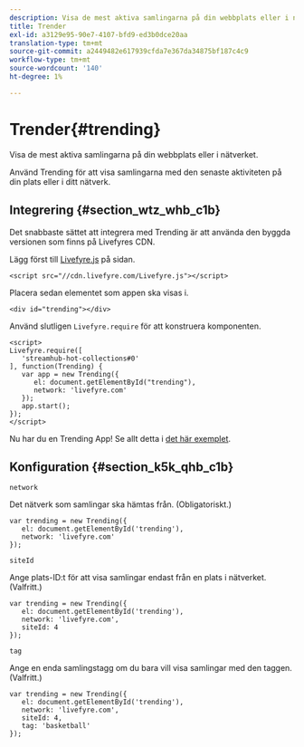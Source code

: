 ```yaml
---
description: Visa de mest aktiva samlingarna på din webbplats eller i nätverket.
title: Trender
exl-id: a3129e95-90e7-4107-bfd9-ed3b0dce20aa
translation-type: tm+mt
source-git-commit: a2449482e617939cfda7e367da34875bf187c4c9
workflow-type: tm+mt
source-wordcount: '140'
ht-degree: 1%

---
```


# Trender{#trending}

Visa de mest aktiva samlingarna på din webbplats eller i nätverket.

Använd Trending för att visa samlingarna med den senaste aktiviteten på din plats eller i ditt nätverk.

## Integrering {#section_wtz_whb_c1b}

Det snabbaste sättet att integrera med Trending är att använda den byggda versionen som finns på Livefyres CDN.

Lägg först till [Livefyre.js](https://github.com/Livefyre/Livefyre.js) på sidan.

```
<script src="//cdn.livefyre.com/Livefyre.js"></script> 
```

Placera sedan elementet som appen ska visas i.

```
<div id="trending"></div>
```

Använd slutligen `Livefyre.require` för att konstruera komponenten.

```
<script> 
Livefyre.require([ 
   'streamhub-hot-collections#0' 
], function(Trending) {     
   var app = new Trending({ 
      el: document.getElementById("trending"), 
      network: 'livefyre.com' 
   }); 
   app.start(); 
}); 
</script>
```

Nu har du en Trending App! Se allt detta i [det här exemplet](https://codepen.io/gobengo/pen/GijEy).

## Konfiguration {#section_k5k_qhb_c1b}

`network`

Det nätverk som samlingar ska hämtas från. (Obligatoriskt.)

```
var trending = new Trending({ 
   el: document.getElementById('trending'), 
   network: 'livefyre.com' 
});
```

`siteId`

Ange plats-ID:t för att visa samlingar endast från en plats i nätverket. (Valfritt.)

```
var trending = new Trending({ 
   el: document.getElementById('trending'), 
   network: 'livefyre.com', 
   siteId: 4 
});
```

`tag`

Ange en enda samlingstagg om du bara vill visa samlingar med den taggen. (Valfritt.)

```
var trending = new Trending({ 
   el: document.getElementById('trending'), 
   network: 'livefyre.com', 
   siteId: 4, 
   tag: 'basketball' 
});
```
